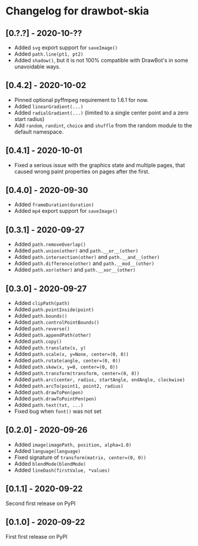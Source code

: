 # Changelog for drawbot-skia

## [0.?.?] - 2020-10-??

- Added `svg` export support for `saveImage()`
- Added `path.line(pt1, pt2)`
- Added `shadow()`, but it is not 100% compatible with DrawBot's in some unavoidable ways.

## [0.4.2] - 2020-10-02

- Pinned optional pyffmpeg requirement to 1.6.1 for now.
- Added `linearGradient(...)`
- Added `radialGradient(...)` (limited to a single center point and a zero start radius)
- Add `random`, `randint`, `choice` and `shuffle` from the random module to the default namespace.

## [0.4.1] - 2020-10-01

- Fixed a serious issue with the graphics state and multiple pages, that caused wrong paint properties on pages after the first.

## [0.4.0] - 2020-09-30

- Added `frameDuration(duration)`
- Added `mp4` export support for `saveImage()`

## [0.3.1] - 2020-09-27

- Added `path.removeOverlap()`
- Added `path.union(other)` and `path.__or__(other)`
- Added `path.intersection(other)` and `path.__and__(other)`
- Added `path.difference(other)` and `path.__mod__(other)`
- Added `path.xor(other)` and `path.__xor__(other)`

## [0.3.0] - 2020-09-27

- Added `clipPath(path)`
- Added `path.pointInside(point)`
- Added `path.bounds()`
- Added `path.controlPointBounds()`
- Added `path.reverse()`
- Added `path.appendPath(other)`
- Added `path.copy()`
- Added `path.translate(x, y)`
- Added `path.scale(x, y=None, center=(0, 0))`
- Added `path.rotate(angle, center=(0, 0))`
- Added `path.skew(x, y=0, center=(0, 0))`
- Added `path.transform(transform, center=(0, 0))`
- Added `path.arc(center, radius, startAngle, endAngle, clockwise)`
- Added `path.arcTo(point1, point2, radius)`
- Added `path.drawToPen(pen)`
- Added `path.drawToPointPen(pen)`
- Added `path.text(txt, ...)`
- Fixed bug when `font()` was not set

## [0.2.0] - 2020-09-26

- Added `image(imagePath, position, alpha=1.0)`
- Added `language(language)`
- Fixed signature of `transform(matrix, center=(0, 0))`
- Added `blendMode(blendMode)`
- Added `lineDash(firstValue, *values)`

## [0.1.1] - 2020-09-22

Second first release on PyPI

## [0.1.0] - 2020-09-22

First first release on PyPI
